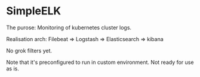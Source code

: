 # SimpleELK

The purose: Monitoring of kubernetes cluster logs.

Realisation arch: Filebeat => Logstash => Elasticsearch => kibana

No grok filters yet.

Note that it's preconfigured to run in custom environment.
Not ready for use as is.
